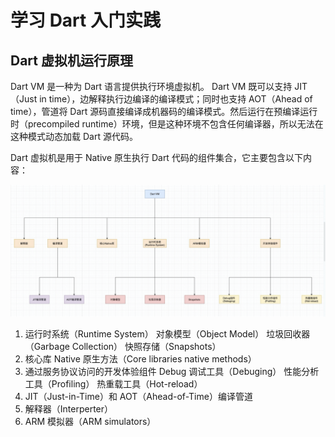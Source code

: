 # 学习 Dart 入门实践

## Dart 虚拟机运行原理

Dart VM 是一种为 Dart 语言提供执行环境虚拟机。 Dart VM 既可以支持 JIT（Just in time），边解释执行边编译的编译模式；同时也支持 AOT（Ahead of time），管道将 Dart 源码直接编译成机器码的编译模式。然后运行在预编译运行时（precompiled runtime）环境，但是这种环境不包含任何编译器，所以无法在这种模式动态加载 Dart 源代码。

Dart 虚拟机是用于 Native 原生执行 Dart 代码的组件集合，它主要包含以下内容：

![avatar](../image/dartvm.png)

1. 运行时系统（Runtime System）
   对象模型（Object Model）
   垃圾回收器（Garbage Collection）
   快照存储（Snapshots）
2. 核心库 Native 原生方法（Core libraries native methods）
3. 通过服务协议访问的开发体验组件
   Debug 调试工具（Debuging）
   性能分析工具（Profiling）
   热重载工具（Hot-reload）
4. JIT（Just-in-Time）和 AOT（Ahead-of-Time）编译管道
5. 解释器（Interperter）
6. ARM 模拟器（ARM simulators）
